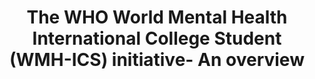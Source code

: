 --- 
abstract: '' 
authors: 
 - P Cuijpers
 -  RP Auerbach
 -  C Benjet
 -  R Bruffaerts
 -  admin
 -  E Karyotaki
 -  ...
doi: '' 
featured: false 
publication: '*International Journal of Methods in Psychiatric Research, e*, 198' 
publication_short: '' 
publishDate: '2019-01-01' 
title: 'The WHO World Mental Health International College Student (WMH-ICS) initiative- An overview' 
url_code: '' 
url_dataset: '' 
url_pdf: '' 
url_poster: '' 
url_project: '' 
url_slides: '' 
url_source: '' 
url_video: '' 
---